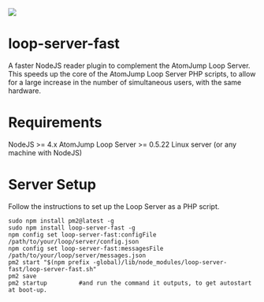<img src="https://atomjump.com/images/logo80.png">

# loop-server-fast
A faster NodeJS reader plugin to complement the AtomJump Loop Server.
This speeds up the core of the AtomJump Loop Server PHP scripts, to allow for 
a large increase in the number of simultaneous users, with the same hardware.



# Requirements

NodeJS >= 4.x
AtomJump Loop Server >= 0.5.22
Linux server (or any machine with NodeJS) 


# Server Setup

Follow the instructions to set up the Loop Server as a PHP script.

```
sudo npm install pm2@latest -g
sudo npm install loop-server-fast -g
npm config set loop-server-fast:configFile /path/to/your/loop/server/config.json
npm config set loop-server-fast:messagesFile /path/to/your/loop/server/messages.json
pm2 start "$(npm prefix -global)/lib/node_modules/loop-server-fast/loop-server-fast.sh"
pm2 save
pm2 startup     	#and run the command it outputs, to get autostart at boot-up.
```

